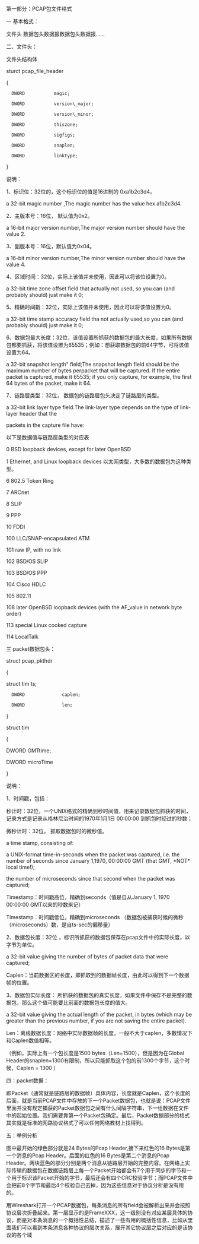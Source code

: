 第一部分：PCAP包文件格式

一 基本格式：



   文件头 数据包头数据报数据包头数据报......



二、文件头：



   



   文件头结构体

 sturct pcap\_file\_header

 {

      DWORD           magic;

      DWORD           version\_major;

      DWORD           version\_minor;

      DWORD           thiszone;

      DWORD           sigfigs;

      DWORD           snaplen;

      DWORD           linktype;

 }

 

说明：

 1、标识位：32位的，这个标识位的值是16进制的 0xa1b2c3d4。

a 32-bit        magic number ,The magic number has the value hex a1b2c3d4.

2、主版本号：16位， 默认值为0x2。

a 16-bit          major version number,The major version number should have the value 2.

3、副版本号：16位，默认值为0x04。

a 16-bit          minor version number,The minor version number should have the value 4.

4、区域时间：32位，实际上该值并未使用，因此可以将该位设置为0。

a 32-bit          time zone offset field that actually not used, so you can \(and probably should\) just make it 0;

5、精确时间戳：32位，实际上该值并未使用，因此可以将该值设置为0。

a 32-bit          time stamp accuracy field tha not actually used,so you can \(and probably should\) just make it 0;

6、数据包最大长度：32位，该值设置所抓获的数据包的最大长度，如果所有数据包都要抓获，将该值设置为65535；例如：想获取数据包的前64字节，可将该值设置为64。

a 32-bit          snapshot length" field;The snapshot length field should be the maximum number of bytes perpacket that will be captured. If the entire packet is captured, make it 65535; if you only capture, for example, the first 64 bytes of the packet, make it 64.

7、链路层类型：32位， 数据包的链路层包头决定了链路层的类型。

a 32-bit link layer type field.The link-layer type depends on the type of link-layer header that the

packets in the capture file have:

 

以下是数据值与链路层类型的对应表

0            BSD       loopback devices, except for later OpenBSD

1            Ethernet, and Linux loopback devices   以太网类型，大多数的数据包为这种类型。

6            802.5 Token Ring

7            ARCnet

8            SLIP

9            PPP

10          FDDI

100        LLC/SNAP-encapsulated ATM

101        raw IP, with no link

102        BSD/OS SLIP

103        BSD/OS PPP

104        Cisco HDLC

105        802.11

108        later OpenBSD loopback devices \(with the AF\_value in network byte order\)

113               special Linux cooked capture

114               LocalTalk



三 packet数据包头：



 



struct pcap\_pkthdr

{

struct tim         ts;

      DWORD              caplen;

      DWORD              len;

}

 

struct tim

{

DWORD       GMTtime;

DWORD       microTime

}

说明：

 

1、时间戳，包括：

秒计时：32位，一个UNIX格式的精确到秒时间值，用来记录数据包抓获的时间，记录方式是记录从格林尼治时间的1970年1月1日 00:00:00 到抓包时经过的秒数；

微秒计时：32位， 抓取数据包时的微秒值。

a time stamp, consisting of:

a UNIX-format time-in-seconds when the packet was captured, i.e. the number of seconds since January 1,1970, 00:00:00 GMT \(that GMT, \*NOT\* local time!\);  

the number of microseconds since that second when the packet was captured;



Timestamp：时间戳高位，精确到seconds（值是自从January 1, 1970 00:00:00 GMT以来的秒数来记）

Timestamp：时间戳低位，精确到microseconds （数据包被捕获时候的微秒（microseconds）数，是自ts-sec的偏移量）

 

2、数据包长度：32位 ，标识所抓获的数据包保存在pcap文件中的实际长度，以字节为单位。

a 32-bit value giving the number of bytes of packet data that were captured;



Caplen：当前数据区的长度，即抓取到的数据帧长度，由此可以得到下一个数据帧的位置。



 

3、数据包实际长度： 所抓获的数据包的真实长度，如果文件中保存不是完整的数据包，那么这个值可能要比前面的数据包长度的值大。

a 32-bit value giving the actual length of the packet, in bytes \(which may be greater than the previous number, if you are not saving the entire packet\).



Len：离线数据长度：网络中实际数据帧的长度，一般不大于caplen，多数情况下和Caplen数值相等。

（例如，实际上有一个包长度是1500 bytes（Len=1500），但是因为在Global Header的snaplen=1300有限制，所以只能抓取这个包的前1300个字节，这个时候，Caplen = 1300 ）



四：packet数据：



  即Packet（通常就是链路层的数据帧）具体内容，长度就是Caplen，这个长度的后面，就是当前PCAP文件中存放的下一个Packet数据包，也就是说：PCAP文件里面并没有规定捕获的Packet数据包之间有什么间隔字符串，下一组数据在文件中的起始位置。我们需要靠第一个Packet包确定。最后，Packet数据部分的格式其实就是标准的网路协议格式了可以任何网络教材上找得到。



 



 



五：举例分析



 



图中最开始的绿色部分就是24 Bytes的Pcap Header,接下来红色的16 Bytes是第一个消息的Pcap Header。后面的红色的16 Bytes是第二个消息的Pcap Header。两块蓝色的部分分别是两个消息从链路层开始的完整内容。在网络上实际传输的数据包在数据链路层上每一个Packet开始都会有7个用于同步的字节和一个用于标识该Packet开始的字节，最后还会有四个CRC校验字节；而PCAP文件中会把前8个字节和最后4个校验自己去掉，因为这些信息对于协议分析是没有用的。



用Wireshark打开一个PCAP数据包，每条消息的所有field会被解析出来并会按照协议层次折叠起来。第一层显示的是FrameXXX，这一级别没有对应某层具体的协议，而是对本条消息的一个概括性总结，描述了一些有用的概括性信息，比如从里面我们可以看到本条消息各种协议的层次关系，展开其它协议层之后对应的是该协议的各个域

